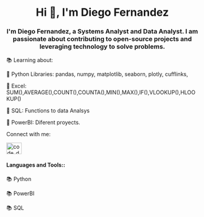 <h1 align="center">Hi 👋, I'm Diego Fernandez</h1>
<h3 align="center">I'm Diego Fernandez, a Systems Analyst and Data Analyst. I am passionate about contributing to open-source projects and leveraging technology to solve problems.</h3>

<p><span class="icon">📚</span>  Learning about:</p>
<p><span class="icon">🔭</span> Python Libraries: pandas, numpy, matplotlib, seaborn, plotly, cufflinks,</p>
<p><span class="icon">🔭</span> Excel: SUM(),AVERAGE(),COUNT(),COUNTA(),MIN(),MAX(),IF(),VLOOKUP(),HLOOKUP()</p>
<p><span class="icon">🔭</span> SQL: Functions to data Analsys</p>
<p><span class="icon">🔭</span> PowerBI: Diferent proyects. </p>



<p>Connect with me: </p>
<p align="left" dir="auto">
<a href="https://linkedin.com/in/diegof10" rel="nofollow"><img align="center" src="https://raw.githubusercontent.com/rahuldkjain/github-profile-readme-generator/master/src/images/icons/Social/linked-in-alt.svg" alt="code_daf" height="30" width="40" style="max-width: 100%;"></a>
</p>



 <h4>Languages and Tools::</h4>
<p><span class="icon">📚</span>  Python</p>
<p><span class="icon">📚</span>  PowerBI</p>
<p><span class="icon">📚</span>  SQL</p>
   
    
